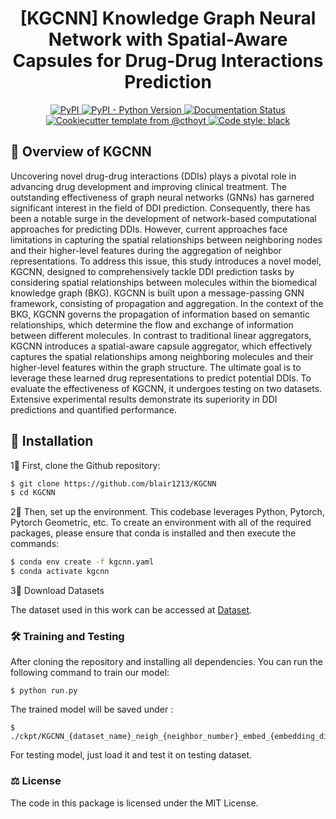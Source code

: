 <h1 align="center">
  [KGCNN] Knowledge Graph Neural Network with Spatial-Aware Capsules for Drug-Drug Interactions Prediction
</h1>

<p align="center">
    <a href="https://pypi.org/project/autoreviewer">
        <img alt="PyPI" src="https://img.shields.io/pypi/v/autoreviewer" />
    </a>
    <a href="https://pypi.org/project/autoreviewer">
        <img alt="PyPI - Python Version" src="https://img.shields.io/pypi/pyversions/autoreviewer" />
    </a>
    <a href='https://autoreviewer.readthedocs.io/en/latest/?badge=latest'>
        <img src='https://readthedocs.org/projects/autoreviewer/badge/?version=latest' alt='Documentation Status' />
    </a>
    <a href="https://github.com/cthoyt/cookiecutter-python-package">
        <img alt="Cookiecutter template from @cthoyt" src="https://img.shields.io/badge/Cookiecutter-snekpack-blue" /> 
    </a>
    <a href='https://github.com/psf/black'>
        <img src='https://img.shields.io/badge/code%20style-black-000000.svg' alt='Code style: black' />
    </a>
</p>

## 👀 Overview of KGCNN

Uncovering novel drug-drug interactions (DDIs) plays a pivotal role in advancing drug development and improving clinical treatment. The outstanding effectiveness of graph neural networks (GNNs) has garnered significant interest in the field of DDI prediction. Consequently, there has been a notable surge in the development of network-based computational approaches for predicting DDIs. However, current approaches face limitations in capturing the spatial relationships between neighboring nodes and their higher-level features during the aggregation of neighbor representations. To address this issue, this study introduces a novel model, KGCNN, designed to comprehensively tackle DDI prediction tasks by considering spatial relationships between molecules within the biomedical knowledge graph (BKG). KGCNN is built upon a message-passing GNN framework, consisting of propagation and aggregation. In the context of the BKG, KGCNN governs the propagation of information based on semantic relationships, which determine the flow and exchange of information between different molecules. In contrast to traditional linear aggregators, KGCNN introduces a spatial-aware capsule aggregator, which effectively captures the spatial relationships among neighboring molecules and their higher-level features within the graph structure. The ultimate goal is to leverage these learned drug representations to predict potential DDIs. To evaluate the effectiveness of KGCNN, it undergoes testing on two datasets. Extensive experimental results demonstrate its superiority in DDI predictions and quantified performance. 

## 🚀 Installation

1⃣️ First, clone the Github repository:

```bash
$ git clone https://github.com/blair1213/KGCNN
$ cd KGCNN
```

2⃣️ Then, set up the environment. This codebase leverages Python, Pytorch, Pytorch Geometric, etc. To create an environment with all of the required packages, please ensure that conda is installed and then execute the commands:

```bash
$ conda env create -f kgcnn.yaml
$ conda activate kgcnn
```
3⃣️ Download Datasets

The dataset used in this work can be accessed at [Dataset](https://github.com/cthoyt/autoreviewer/actions?query=workflow%3ATests).

### 🛠️ Training and Testing

After cloning the repository and installing all dependencies. You can run the following command to train our model:

```
$ python run.py
```
The trained model will be saved under :
```
$ ./ckpt/KGCNN_{dataset_name}_neigh_{neighbor_number}_embed_{embedding_dimension}_depth_{network_layer}_optimizer_adam_lr_{lr}_batch_size_{bz}_epoch_{epoch_num}.hdf5
```
For testing model, just load it and test it on testing dataset.
### ⚖️ License

The code in this package is licensed under the MIT License.

</details>
